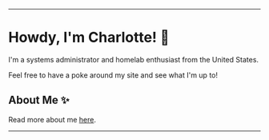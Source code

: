 ***
# Howdy, I'm Charlotte! 🤠
I'm a systems administrator and homelab enthusiast from the United States. 

Feel free to have a poke around my site and see what I'm up to!

## About Me ✨
Read more about me [here](/about).

***